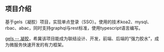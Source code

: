 ## 项目介绍
基于gels（凝胶）项目，实现单点登录（SSO）。使用的技术koa2、mysql、rbac、abac，同时支持graphql与rest标准，使用typescript语言编写。  

[gels -- 凝胶][1]，希冀该项目能成为联结设计、开发，前端、后端的“强力胶水”，成为微服务快速开发的有力框架。

[1]: https://github.com/zhoutk/gels 